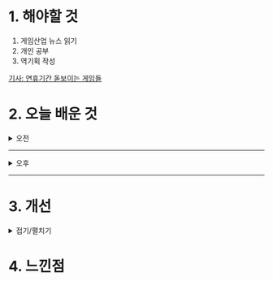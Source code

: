 
# 1. 해야할 것

1. 게임산업 뉴스 읽기 
2. 개인 공부  
3. 역기획 작성

[기사: 연휴기간 돋보이는 게임들](https://www.gameinsight.co.kr/news/articleView.html?idxno=33247)

# 2. 오늘 배운 것

<details>
<summary>오전</summary>

## 오늘의 뉴스
### 연휴기간 돋보이는 게임들
![image](https://github.com/user-attachments/assets/b0a3a8f5-30e7-4077-898b-4d6c27dfd73a)

와우-내부전쟁, 젠레스존제로, 발로란트\
위 세개의 게임이 가장 많이 플레이되고 회자된다.\
와우는 역대급 확장팩이\
젠레스존제로는 새로운 콘텐츠가\
발로란트는 요즘 FPS게임으로 뜨고 있다.

그런데 내가 직접 즐기는 게임은 단 한개도 없어서 내가 트렌드에 뒤쳐지고 있는건가?라는 생각이든다.\
셋 중 하나라도 해봐야지... 일단 젠레스 존 제로라도 제대로 해봐야할 것 같다.
</details>

****

<details>
<summary>오후</summary>

## 역기획 작성
### 역기획 시스템 정의 확인
![image](https://github.com/user-attachments/assets/edea31cb-2828-406d-b184-3ff679a10002)

![image](https://github.com/user-attachments/assets/e87e8548-8db0-4252-bf3a-3352ac657892)

### 상세 내용 작성

</details>

****


# 3. 개선


<details>
<summary>접기/펼치기</summary>


</details>



# 4. 느낀점


